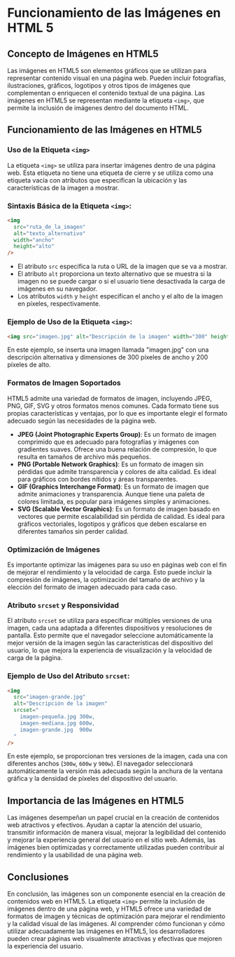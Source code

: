# Funcionamiento de las Imágenes en HTML 5

## Concepto de Imágenes en HTML5

Las imágenes en HTML5 son elementos gráficos que se utilizan para representar contenido visual en una página web. Pueden incluir fotografías, ilustraciones, gráficos, logotipos y otros tipos de imágenes que complementan o enriquecen el contenido textual de una página. Las imágenes en HTML5 se representan mediante la etiqueta `<img>`, que permite la inclusión de imágenes dentro del documento HTML.

## Funcionamiento de las Imágenes en HTML5

### Uso de la Etiqueta `<img>`

La etiqueta `<img>` se utiliza para insertar imágenes dentro de una página web. Esta etiqueta no tiene una etiqueta de cierre y se utiliza como una etiqueta vacía con atributos que especifican la ubicación y las características de la imagen a mostrar.

### Sintaxis Básica de la Etiqueta `<img>`:

```html
<img
  src="ruta_de_la_imagen"
  alt="texto_alternativo"
  width="ancho"
  height="alto"
/>
```

- El atributo `src` especifica la ruta o URL de la imagen que se va a mostrar.
- El atributo `alt` proporciona un texto alternativo que se muestra si la imagen no se puede cargar o si el usuario tiene desactivada la carga de imágenes en su navegador.
- Los atributos `width` y `height` especifican el ancho y el alto de la imagen en píxeles, respectivamente.

### Ejemplo de Uso de la Etiqueta `<img>`:

```html
<img src="imagen.jpg" alt="Descripción de la imagen" width="300" height="200" />
```

En este ejemplo, se inserta una imagen llamada "imagen.jpg" con una descripción alternativa y dimensiones de 300 píxeles de ancho y 200 píxeles de alto.

### Formatos de Imagen Soportados

HTML5 admite una variedad de formatos de imagen, incluyendo JPEG, PNG, GIF, SVG y otros formatos menos comunes. Cada formato tiene sus propias características y ventajas, por lo que es importante elegir el formato adecuado según las necesidades de la página web.

- **JPEG (Joint Photographic Experts Group)**: Es un formato de imagen comprimido que es adecuado para fotografías y imágenes con gradientes suaves. Ofrece una buena relación de compresión, lo que resulta en tamaños de archivo más pequeños.
- **PNG (Portable Network Graphics)**: Es un formato de imagen sin pérdidas que admite transparencia y colores de alta calidad. Es ideal para gráficos con bordes nítidos y áreas transparentes.
- **GIF (Graphics Interchange Format)**: Es un formato de imagen que admite animaciones y transparencia. Aunque tiene una paleta de colores limitada, es popular para imágenes simples y animaciones.
- **SVG (Scalable Vector Graphics)**: Es un formato de imagen basado en vectores que permite escalabilidad sin pérdida de calidad. Es ideal para gráficos vectoriales, logotipos y gráficos que deben escalarse en diferentes tamaños sin perder calidad.

### Optimización de Imágenes

Es importante optimizar las imágenes para su uso en páginas web con el fin de mejorar el rendimiento y la velocidad de carga. Esto puede incluir la compresión de imágenes, la optimización del tamaño de archivo y la elección del formato de imagen adecuado para cada caso.

### Atributo `srcset` y Responsividad

El atributo `srcset` se utiliza para especificar múltiples versiones de una imagen, cada una adaptada a diferentes dispositivos y resoluciones de pantalla. Esto permite que el navegador seleccione automáticamente la mejor versión de la imagen según las características del dispositivo del usuario, lo que mejora la experiencia de visualización y la velocidad de carga de la página.

### Ejemplo de Uso del Atributo `srcset`:

```html
<img
  src="imagen-grande.jpg"
  alt="Descripción de la imagen"
  srcset="
    imagen-pequeña.jpg 300w,
    imagen-mediana.jpg 600w,
    imagen-grande.jpg  900w
  "
/>
```

En este ejemplo, se proporcionan tres versiones de la imagen, cada una con diferentes anchos (`300w`, `600w` y `900w`). El navegador seleccionará automáticamente la versión más adecuada según la anchura de la ventana gráfica y la densidad de píxeles del dispositivo del usuario.

## Importancia de las Imágenes en HTML5

Las imágenes desempeñan un papel crucial en la creación de contenidos web atractivos y efectivos. Ayudan a captar la atención del usuario, transmitir información de manera visual, mejorar la legibilidad del contenido y mejorar la experiencia general del usuario en el sitio web. Además, las imágenes bien optimizadas y correctamente utilizadas pueden contribuir al rendimiento y la usabilidad de una página web.

## Conclusiones

En conclusión, las imágenes son un componente esencial en la creación de contenidos web en HTML5. La etiqueta `<img>` permite la inclusión de imágenes dentro de una página web, y HTML5 ofrece una variedad de formatos de imagen y técnicas de optimización para mejorar el rendimiento y la calidad visual de las imágenes. Al comprender cómo funcionan y cómo utilizar adecuadamente las imágenes en HTML5, los desarrolladores pueden crear páginas web visualmente atractivas y efectivas que mejoren la experiencia del usuario.
